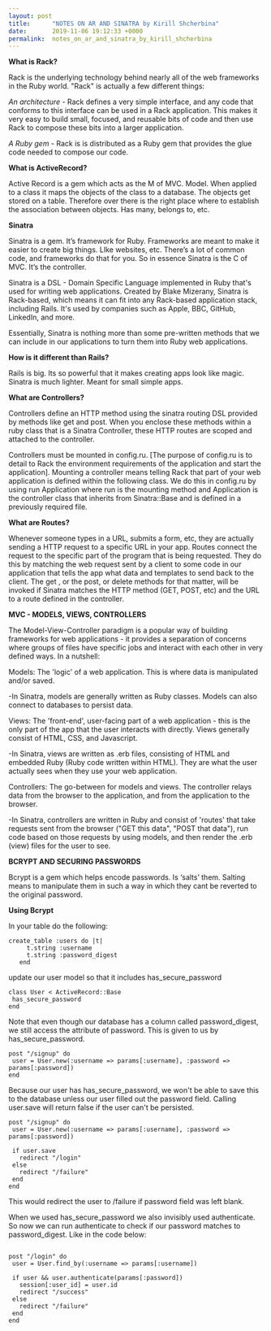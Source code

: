 ```yaml
---
layout: post
title:      "NOTES ON AR AND SINATRA by Kirill Shcherbina"
date:       2019-11-06 19:12:33 +0000
permalink:  notes_on_ar_and_sinatra_by_kirill_shcherbina
---
```



**What is Rack?**

Rack is the underlying technology behind nearly all of the web frameworks in the Ruby world. "Rack" is actually a few different things:

*An architecture* - Rack defines a very simple interface, and any code that conforms to this interface can be used in a Rack application. This makes it very easy to build small, focused, and reusable bits of code and then use Rack to compose these bits into a larger application.

*A Ruby gem* - Rack is is distributed as a Ruby gem that provides the glue code needed to compose our code.

**What is ActiveRecord?**

Active Record is a gem which acts as the M of MVC. Model. When applied to a class it maps the objects of the class to a database. The objects get stored on a table. Therefore over there is the right place where to establish the association between objects. Has many, belongs to, etc.

**Sinatra**

Sinatra is a gem. It’s framework for Ruby. Frameworks are meant to make it easier to create big things. LIke websites, etc. There’s a lot of common code, and frameworks do that for you. So in essence Sinatra is the C of MVC. It’s the controller. 

Sinatra is a DSL -  Domain Specific Language implemented in Ruby that's used for writing web applications. Created by Blake Mizerany, Sinatra is Rack-based, which means it can fit into any Rack-based application stack, including Rails. It's used by companies such as Apple, BBC, GitHub, LinkedIn, and more.

Essentially, Sinatra is nothing more than some pre-written methods that we can include in our applications to turn them into Ruby web applications.

**How is it different than Rails?**

Rails is big. Its so powerful that it makes creating apps look like magic. Sinatra is much lighter. Meant for small simple apps. 


**What are Controllers?**

Controllers define an HTTP method using the sinatra routing DSL provided by methods like get and post. When you enclose these methods within a ruby class that is a Sinatra Controller, these HTTP routes are scoped and attached to the controller.

Controllers must be mounted in config.ru. [The purpose of config.ru is to detail to Rack the environment requirements of the application and start the application]. Mounting a controller means telling Rack that part of your web application is defined within the following class. We do this in config.ru by using run Application where run is the mounting method and Application is the controller class that inherits from Sinatra::Base and is defined in a previously required file.


**What are Routes?**

Whenever someone types in a URL, submits a form, etc, they are actually sending a HTTP request to a specific URL in your app. Routes connect the request to the specific part of the program that is being requested. They do this by matching the web request sent by a client to some code in our application that tells the app what data and templates to send back to the client. The get , or the post, or delete methods for that matter, will be invoked if Sinatra matches the HTTP method (GET, POST, etc) and the URL to a route defined in the controller.


**MVC - MODELS, VIEWS, CONTROLLERS**

The Model-View-Controller paradigm is a popular way of building frameworks for web applications - it provides a separation of concerns where groups of files have specific jobs and interact with each other in very defined ways. In a nutshell:

Models: The 'logic' of a web application. This is where data is manipulated and/or saved. 

-In Sinatra, models are generally written as Ruby classes. Models can also connect to databases to persist data.

Views: The 'front-end', user-facing part of a web application - this is the only part of the app that the user interacts with directly. Views generally consist of HTML, CSS, and Javascript.

-In Sinatra, views are written as .erb files, consisting of HTML and embedded Ruby (Ruby code written within HTML). They are what the user actually sees when they use your web application.

Controllers: The go-between for models and views. The controller relays data from the browser to the application, and from the application to the browser.

-In Sinatra, controllers are written in Ruby and consist of 'routes' that take requests sent from the browser ("GET this data", "POST that data"), run code based on those requests by using models, and then render the .erb (view) files for the user to see.


**BCRYPT AND SECURING PASSWORDS**

Bcrypt is a gem which helps encode passwords. Is ‘salts’ them. Salting means to manipulate them in such a way in which they cant be reverted to the original password. 

**Using Bcrypt**

In your table do the following:

```
create_table :users do |t|
     t.string :username
     t.string :password_digest
   end

```


 update our user model so that it includes has_secure_password

```
class User < ActiveRecord::Base
 has_secure_password
end
```


Note that even though our database has a column called password_digest, we still access the attribute of password. This is given to us by has_secure_password. 

```
post "/signup" do
 user = User.new(:username => params[:username], :password => params[:password])
end
```

Because our user has has_secure_password, we won't be able to save this to the database unless our user filled out the password field. Calling user.save will return false if the user can't be persisted.

```
post "/signup" do
 user = User.new(:username => params[:username], :password => params[:password])
 
 if user.save
   redirect "/login"
 else
   redirect "/failure"
 end
end
```


This would redirect the user to /failure if password field was left blank.


When we used has_secure_password we also invisibly used authenticate. So now we can run authenticate to check if our password matches to password_digest. Like in the code below:

```

post "/login" do
 user = User.find_by(:username => params[:username])
 
 if user && user.authenticate(params[:password]) 
   session[:user_id] = user.id
   redirect "/success"
 else
   redirect "/failure"
 end
end
```


